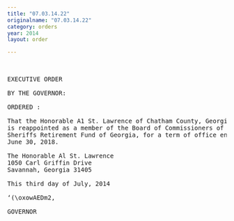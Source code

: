 ```yaml
---
title: "07.03.14.22"
originalname: "07.03.14.22"
category: orders
year: 2014
layout: order

---
```

<pre>
 

EXECUTIVE ORDER

BY THE GOVERNOR:

ORDERED :

That the Honorable A1 St. Lawrence of Chatham County, Georgia,
is reappointed as a member of the Board of Commissioners of the
Sheriffs Retirement Fund of Georgia, for a term of office ending
June 30, 2018.

The Honorable Al St. Lawrence
1050 Carl Griffin Drive
Savannah, Georgia 31405

This third day of July, 2014

‘(\oxowAEDm2,

GOVERNOR

</pre>
